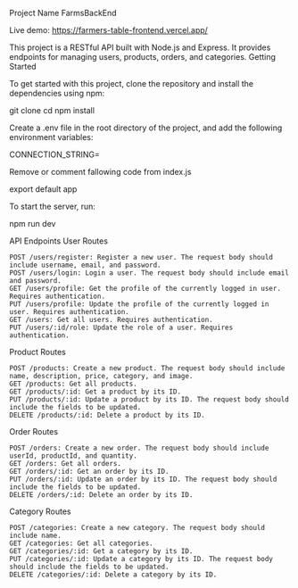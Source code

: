 Project Name FarmsBackEnd

Live demo: https://farmers-table-frontend.vercel.app/


This project is a RESTful API built with Node.js and Express. It provides endpoints for managing users, products, orders, and categories.
Getting Started

To get started with this project, clone the repository and install the dependencies using npm:


git clone <repository-url>
cd <repository-name>
npm install

Create a .env file in the root directory of the project, and add the following environment variables:


CONNECTION_STRING=<your-mongodb-connection-string>

Remove or comment fallowing code from index.js


 export default app
 

To start the server, run:


npm run dev

API Endpoints
User Routes

    POST /users/register: Register a new user. The request body should include username, email, and password.
    POST /users/login: Login a user. The request body should include email and password.
    GET /users/profile: Get the profile of the currently logged in user. Requires authentication.
    PUT /users/profile: Update the profile of the currently logged in user. Requires authentication.
    GET /users: Get all users. Requires authentication.
    PUT /users/:id/role: Update the role of a user. Requires authentication.

Product Routes

    POST /products: Create a new product. The request body should include name, description, price, category, and image.
    GET /products: Get all products.
    GET /products/:id: Get a product by its ID.
    PUT /products/:id: Update a product by its ID. The request body should include the fields to be updated.
    DELETE /products/:id: Delete a product by its ID.

Order Routes

    POST /orders: Create a new order. The request body should include userId, productId, and quantity.
    GET /orders: Get all orders.
    GET /orders/:id: Get an order by its ID.
    PUT /orders/:id: Update an order by its ID. The request body should include the fields to be updated.
    DELETE /orders/:id: Delete an order by its ID.

Category Routes

    POST /categories: Create a new category. The request body should include name.
    GET /categories: Get all categories.
    GET /categories/:id: Get a category by its ID.
    PUT /categories/:id: Update a category by its ID. The request body should include the fields to be updated.
    DELETE /categories/:id: Delete a category by its ID.

